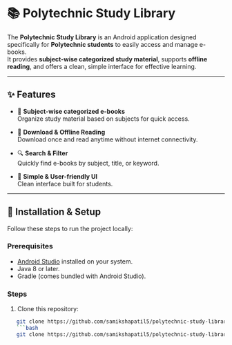 # 📚 Polytechnic Study Library

The **Polytechnic Study Library** is an Android application designed specifically for **Polytechnic students** to easily access and manage e-books.  
It provides **subject-wise categorized study material**, supports **offline reading**, and offers a clean, simple interface for effective learning.

---

## ✨ Features

- 📖 **Subject-wise categorized e-books**  
  Organize study material based on subjects for quick access.

- 📂 **Download & Offline Reading**  
  Download once and read anytime without internet connectivity.

- 🔍 **Search & Filter**  
  Quickly find e-books by subject, title, or keyword.

- 🎨 **Simple & User-friendly UI**  
  Clean interface built for students.

---

## 🚀 Installation & Setup

Follow these steps to run the project locally:

### Prerequisites
- [Android Studio](https://developer.android.com/studio) installed on your system.
- Java 8 or later.
- Gradle (comes bundled with Android Studio).

### Steps
1. Clone this repository:
```bash
   git clone https://github.com/samikshapatil5/polytechnic-study-library.git
   ```bash
   git clone https://github.com/samikshapatil5/polytechnic-study-library.git
